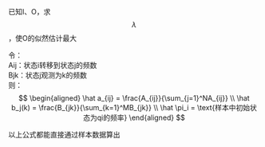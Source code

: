 已知I、O，求$$\lambda$$，使O的似然估计最大  

令：  
Aij：状态i转移到状态j的频数  
Bjk：状态j观测为k的频数  
则：  
$$
\begin{aligned}
\hat a_{ij} = \frac{A_{ij}}{\sum_{j=1}^NA_{ij}}  \\
\hat b_j(k) = \frac{B_{jk}}{\sum_{k=1}^MB_{jk}}  \\
\hat \pi_i = \text{样本中初始状态为qi的频率}
\end{aligned}
$$

以上公式都能直接通过样本数据算出